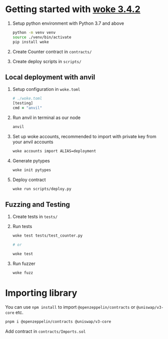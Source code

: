 # Getting started with [woke 3.4.2](https://github.com/Ackee-Blockchain/woke)

1. Setup python environment with Python 3.7 and above

   ```zsh
   python -m venv venv
   source ./venv/bin/activate
   pip install woke
   ```

1. Create Counter contract in `contracts/`

1. Create deploy scripts in `scripts/`

## Local deployment with anvil

1. Setup configuration in `woke.toml`

   ```zsh
   # ./woke.toml
   [testing]
   cmd = "anvil"
   ```

1. Run anvil in terminal as our node

   ```zsh
   anvil
   ```

1. Set up woke accounts, recommended to import with private key from your anvil accounts

   ```zsh
   woke accounts import ALIAS=deployment
   ```

1. Generate pytypes

   ```zsh
   woke init pytypes
   ```

1. Deploy contract

   ```zsh
   woke run scripts/deploy.py
   ```

## Fuzzing and Testing

1. Create tests in `tests/`

1. Run tests

   ```zsh
   woke test tests/test_counter.py

   # or

   woke test
   ```

1. Run fuzzer

   ```zsh
   woke fuzz
   ```

# Importing library

You can use `npm install` to import `@openzeppelin/contracts` or `@uniswap/v3-core` etc.

```zsh
pnpm i @openzeppelin/contracts @uniswap/v3-core
```

Add contract in `contracts/Imports.sol`

